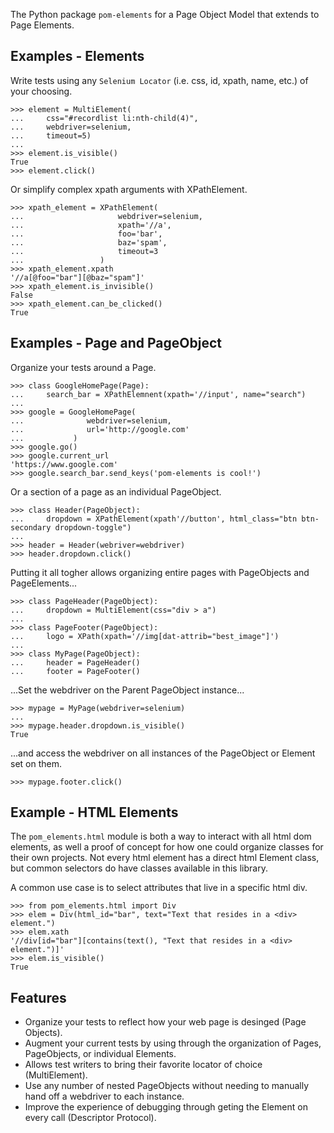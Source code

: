 The Python package `pom-elements` for a Page Object Model that extends to Page Elements.

## Examples - Elements

Write tests using any `Selenium Locator` (i.e. css, id, xpath, name, etc.) of your choosing.

    >>> element = MultiElement(
    ...     css="#recordlist li:nth-child(4)",
    ...     webdriver=selenium,
    ...     timeout=5)
    ...
    >>> element.is_visible()
    True
    >>> element.click()

Or simplify complex xpath arguments with XPathElement.

    >>> xpath_element = XPathElement(
    ...                     webdriver=selenium,
    ...                     xpath='//a',
    ...                     foo='bar',
    ...                     baz='spam',
    ...                     timeout=3
    ...                 )
    >>> xpath_element.xpath
    '//a[@foo="bar"][@baz="spam"]'
    >>> xpath_element.is_invisible()
    False
    >>> xpath_element.can_be_clicked()
    True

## Examples - Page and PageObject

Organize your tests around a Page.

    >>> class GoogleHomePage(Page):
    ...     search_bar = XPathElemnent(xpath='//input', name="search")
    ...
    >>> google = GoogleHomePage(
    ...              webdriver=selenium,
    ...              url='http://google.com'
    ...           )
    >>> google.go()
    >>> google.current_url
    'https://www.google.com'
    >>> google.search_bar.send_keys('pom-elements is cool!')

Or a section of a page as an individual PageObject.

    >>> class Header(PageObject):
    ...     dropdown = XPathElement(xpath'//button', html_class="btn btn-secondary dropdown-toggle")
    ...
    >>> header = Header(webriver=webdriver)
    >>> header.dropdown.click()

Putting it all togher allows organizing entire pages with PageObjects and PageElements...

    >>> class PageHeader(PageObject):
    ...     dropdown = MultiElement(css="div > a")
    ...
    >>> class PageFooter(PageObject):
    ...     logo = XPath(xpath='//img[dat-attrib="best_image"]')
    ...
    >>> class MyPage(PageObject):
    ...     header = PageHeader()
    ...     footer = PageFooter()

...Set the webdriver on the Parent PageObject instance...

    >>> mypage = MyPage(webdriver=selenium)
    ...
    >>> mypage.header.dropdown.is_visible()
    True

...and access the webdriver on all instances of the PageObject or Element set on them.

    >>> mypage.footer.click()

## Example - HTML Elements

The `pom_elements.html` module is both a way to interact with all html dom elements, as
well a proof of concept for how one could organize classes for their own projects. Not
every html element has a direct html Element class, but common selectors do have classes
available in this library.

A common use case is to select attributes that live in a specific html div.

    >>> from pom_elements.html import Div
    >>> elem = Div(html_id="bar", text="Text that resides in a <div> element.")
    >>> elem.xath
    '//div[id="bar"][contains(text(), "Text that resides in a <div> element.")]'
    >>> elem.is_visible()
    True

## Features

- Organize your tests to reflect how your web page is desinged (Page Objects).
- Augment your current tests by using through the organization of Pages, PageObjects, or individual Elements.
- Allows test writers to bring their favorite locator of choice (MultiElement).
- Use any number of nested PageObjects without needing to manually hand off a webdriver to each instance.
- Improve the experience of debugging through geting the Element on every call (Descriptor Protocol).
